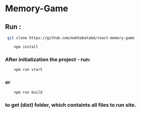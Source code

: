 # Memory-Game

## Run :

```.bash
 git clone https://github.com/makhabatabd/react-memory-game

    npm install
```

### After initialization the project - run:

```.bash
    npm run start
```

### or

```.bash
    npm run build
```

### to get (dist) folder, which containts all files to run site.
